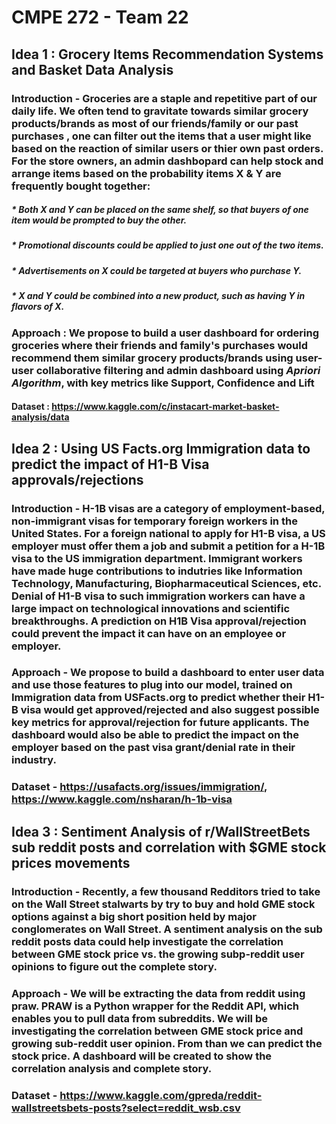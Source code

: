 # CMPE 272 - Team 22

## Idea 1 : Grocery Items Recommendation Systems and Basket Data Analysis

### Introduction - Groceries are a staple and repetitive part of our daily life. We often tend to gravitate towards similar grocery products/brands as most of our friends/family or our past purchases , one can filter out the items that a user might like based on the reaction of similar users or thier own past orders. For the store owners, an admin dashbopard can help stock and arrange items based on the probability items X & Y are frequently bought together:

##### * Both X and Y can be placed on the same shelf, so that buyers of one item would be prompted to buy the other.

##### * Promotional discounts could be applied to just one out of the two items.

##### * Advertisements on X could be targeted at buyers who purchase Y.

##### * X and Y could be combined into a new product, such as having Y in flavors of X.


### Approach : We propose to build a user dashboard for ordering groceries where their friends and family's purchases would recommend them similar grocery products/brands using   user-user collaborative filtering and admin dashboard using *Apriori Algorithm*, with key metrics like Support, Confidence and Lift

#### Dataset : https://www.kaggle.com/c/instacart-market-basket-analysis/data


## Idea 2 : Using US Facts.org Immigration data to predict the impact of H1-B Visa approvals/rejections 

### Introduction -  H-1B visas are a category of employment-based, non-immigrant visas for temporary foreign workers in the United States. For a foreign national to apply for H1-B visa, a US employer must offer them a job and submit a petition for a H-1B visa to the US immigration department. Immigrant workers have made huge contributions to indutries like Information Technology, Manufacturing, Biopharmaceutical Sciences, etc. Denial of H1-B visa to such immigration workers can have a large impact on technological innovations and scientific breakthroughs. A prediction on H1B Visa approval/rejection could prevent the impact it can have on an employee or employer.

### Approach -  We propose to build a dashboard to enter user data and use those features to plug into our model, trained on Immigration data from USFacts.org to predict whether their H1-B visa would get approved/rejected and also suggest possible key metrics for approval/rejection for future applicants. The dashboard would also be able to predict the impact on the employer based on the past visa grant/denial rate in their industry.

### Dataset - https://usafacts.org/issues/immigration/, https://www.kaggle.com/nsharan/h-1b-visa



## Idea 3 : Sentiment Analysis of r/WallStreetBets sub reddit posts and correlation with $GME stock prices movements

### Introduction - Recently, a few thousand Redditors tried to take on the Wall Street stalwarts by try to buy and hold GME stock options against a big short position held by major conglomerates on Wall Street. A sentiment analysis on the sub reddit posts data could help investigate the correlation between GME stock price vs. the growing subp-reddit user opinions to figure out the complete story.

### Approach - We will be extracting the data from reddit using praw. PRAW is a Python wrapper for the Reddit API, which enables you to pull data from subreddits. We will be investigating the correlation between GME stock price and growing sub-reddit user opinion. From than we can predict the stock price. A dashboard will be created to show the correlation analysis and complete story.

### Dataset - https://www.kaggle.com/gpreda/reddit-wallstreetsbets-posts?select=reddit_wsb.csv


